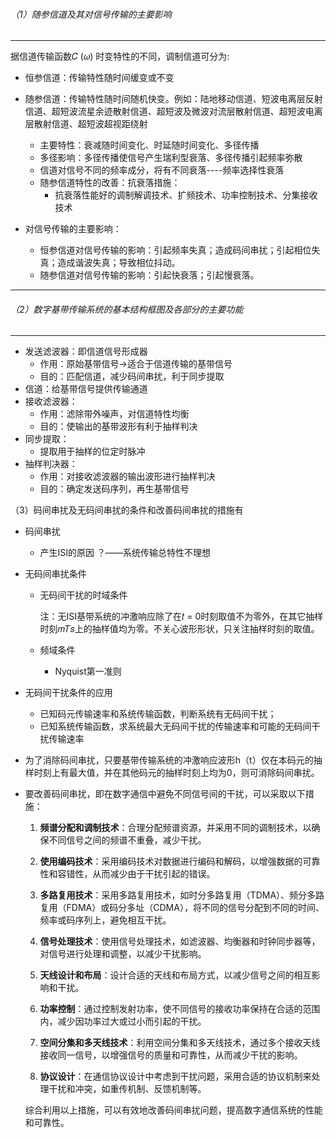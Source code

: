###### （1）随参信道及其对信号传输的主要影响

---

据信道传输函数𝐶 (𝜔) 时变特性的不同，调制信道可分为:

* 恒参信道：传输特性随时间缓变或不变

* 随参信道：传输特性随时间随机快变。例如：陆地移动信道、短波电离层反射信道、超短波流星余迹散射信道、超短波及微波对流层散射信道、超短波电离层散射信道、超短波超视距绕射
  * 主要特性：衰减随时间变化、时延随时间变化、多径传播
  * 多径影响：多径传播使信号产生瑞利型衰落、多径传播引起频率弥散
  * 信道对信号不同的频率成分，将有不同衰落----频率选择性衰落
  * 随参信道特性的改善：抗衰落措施：
    * 抗衰落性能好的调制解调技术、扩频技术、功率控制技术、分集接收技术
* 对信号传输的主要影响：
  * 恒参信道对信号传输的影响：引起频率失真；造成码间串扰；引起相位失真；造成谐波失真；导致相位抖动。
  * 随参信道对信号传输的影响：引起快衰落；引起慢衰落。
  

---

###### （2）数字基带传输系统的基本结构框图及各部分的主要功能

---

* 发送滤波器：即信道信号形成器
  * 作用：原始基带信号→适合于信道传输的基带信号
  * 目的：匹配信道，减少码间串扰，利于同步提取
* 信道：给基带信号提供传输通道
* 接收滤波器：
  * 作用：滤除带外噪声，对信道特性均衡
  * 目的：使输出的基带波形有利于抽样判决
* 同步提取：
  * 提取用于抽样的位定时脉冲
* 抽样判决器：
  * 作用：对接收滤波器的输出波形进行抽样判决
  * 目的：确定发送码序列，再生基带信号

（3）码间串扰及无码间串扰的条件和改善码间串扰的措施有

* 码间串扰

  * 产生ISI的原因 ？——系统传输总特性不理想

* 无码间串扰条件

  * 无码间干扰的时域条件

    注：无ISI基带系统的冲激响应除了在𝑡 = 0时刻取值不为零外，在其它抽样时刻𝑚𝑇𝑠上的抽样值均为零。不关心波形形状，只关注抽样时刻的取值。

  * 频域条件

    * Nyquist第一准则

* 无码间干扰条件的应用

  * 已知码元传输速率和系统传输函数，判断系统有无码间干扰；
  * 已知系统传输函数，求系统最大无码间干扰的传输速率和可能的无码间干扰传输速率

* 为了消除码间串扰，只要基带传输系统的冲激响应波形h（t）仅在本码元的抽样时刻上有最大值，并在其他码元的抽样时刻上均为0，则可消除码间串扰。

* 要改善码间串扰，即在数字通信中避免不同信号间的干扰，可以采取以下措施：

  1. **频谱分配和调制技术**：合理分配频谱资源，并采用不同的调制技术，以确保不同信号之间的频谱不重叠，减少干扰。

  2. **使用编码技术**：采用编码技术对数据进行编码和解码，以增强数据的可靠性和容错性，从而减少由于干扰引起的错误。

  3. **多路复用技术**：采用多路复用技术，如时分多路复用（TDMA）、频分多路复用（FDMA）或码分多址（CDMA），将不同的信号分配到不同的时间、频率或码序列上，避免相互干扰。

  4. **信号处理技术**：使用信号处理技术，如滤波器、均衡器和时钟同步器等，对信号进行处理和调整，以减少干扰影响。

  5. **天线设计和布局**：设计合适的天线和布局方式，以减少信号之间的相互影响和干扰。

  6. **功率控制**：通过控制发射功率，使不同信号的接收功率保持在合适的范围内，减少因功率过大或过小而引起的干扰。

  7. **空间分集和多天线技术**：利用空间分集和多天线技术，通过多个接收天线接收同一信号，以增强信号的质量和可靠性，从而减少干扰的影响。

  8. **协议设计**：在通信协议设计中考虑到干扰问题，采用合适的协议机制来处理干扰和冲突，如重传机制、反馈机制等。

  综合利用以上措施，可以有效地改善码间串扰问题，提高数字通信系统的性能和可靠性。